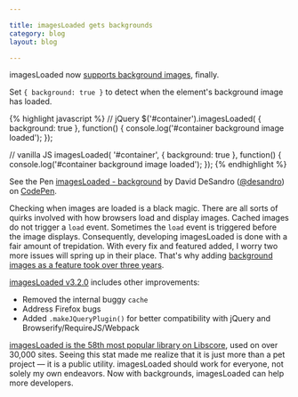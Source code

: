 ```yaml
---

title: imagesLoaded gets backgrounds
category: blog
layout: blog

---
```


imagesLoaded now [supports background images](http://imagesloaded.desandro.com/#background), finally.

Set `{ background: true }` to detect when the element's background image has loaded.

{% highlight javascript %}
// jQuery
$('#container').imagesLoaded( { background: true }, function() {
  console.log('#container background image loaded');
});

// vanilla JS
imagesLoaded( '#container', { background: true }, function() {
  console.log('#container background image loaded');
});
{% endhighlight %}

<p data-height="268" data-theme-id="0" data-slug-hash="pjVMPB" data-default-tab="result" data-user="desandro" class='codepen'>See the Pen <a href='http://codepen.io/desandro/pen/pjVMPB/'>imagesLoaded - background</a> by David DeSandro (<a href='http://codepen.io/desandro'>@desandro</a>) on <a href='http://codepen.io'>CodePen</a>.</p>
<script async src="//assets.codepen.io/assets/embed/ei.js"></script>

Checking when images are loaded is a black magic. There are all sorts of quirks involved with how browsers load and display images. Cached images do not trigger a `load` event. Sometimes the `load` event is triggered before the image displays. Consequently, developing imagesLoaded is done with a fair amount of trepidation. With every fix and featured added, I worry two more issues will spring up in their place. That's why adding [background images as a feature took over three years](https://github.com/desandro/imagesloaded/issues/29). 

[imagesLoaded v3.2.0](https://github.com/desandro/imagesloaded/releases/tag/v3.2.0) includes other improvements:

+ Removed the internal buggy `cache`
+ Address Firefox bugs
+ Added `.makeJQueryPlugin()` for better compatibility with jQuery and Browserify/RequireJS/Webpack

[imagesLoaded is the 58th most popular library on Libscore](http://libscore.com/#libs), used on over 30,000 sites. Seeing this stat made me realize that it is just more than a pet project — it is a public utility. imagesLoaded should work for everyone, not solely my own endeavors. Now with backgrounds, imagesLoaded can help more developers.
